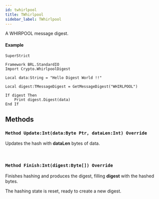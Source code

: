 ```yaml
---
id: twhirlpool
title: TWhirlpool
sidebar_label: TWhirlpool
---
```


A WHIRPOOL message digest.


#### Example
```blitzmax
SuperStrict

Framework BRL.StandardIO
Import Crypto.WhirlpoolDigest

Local data:String = "Hello Digest World !!"

Local digest:TMessageDigest = GetMessageDigest("WHIRLPOOL")

If digest Then
	Print digest.Digest(data)
End If
```
## Methods

### `Method Update:Int(data:Byte Ptr, dataLen:Int) Override`

Updates the hash with <b>dataLen</b> bytes of data.

<br/>

### `Method Finish:Int(digest:Byte[]) Override`

Finishes hashing and produces the digest, filling <b>digest</b> with the hashed bytes.

The hashing state is reset, ready to create a new digest.


<br/>

